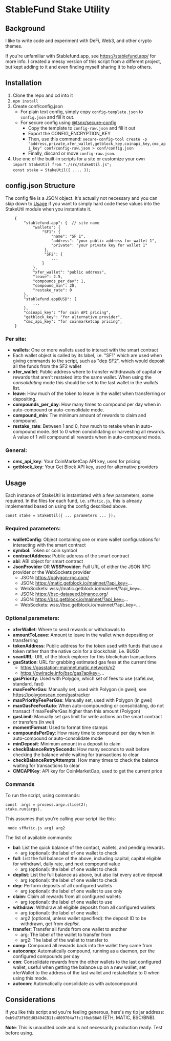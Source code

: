 
# StableFund Stake Utility

## Background
I like to write code and experiment with DeFi, Web3, and other crypto themes.  

If you're unfamiliar with Stablefund.app, see https://stablefund.app/ for more info.  I created a messy version of this script from a different project, but kept adding to it and even finding myself sharing it to help others.


## Installation

 1. Clone the repo and cd into it
 2. `npm install`
 3. Create conf/config.json
	  - For plain text config, simply copy `config-template.json` to `config.json` and fill it out.
	  - For secure config using [@tsnx/secure-config](https://www.npmjs.com/package/@tsmx/secure-config)
		  - Copy the template to `config-raw.json` and fill it out
		  - Export the CONFIG_ENCRYPTION_KEY
		  - Then, use this command:
`secure-config-tool create -p "address,private,xfer_wallet,getblock_key,coinapi_key,cmc_api_key" conf/config-raw.json > conf/config.json`
		 - Finally, discard or move `config-raw.json`. 
 4. Use one of the built-in scripts for a site or customize your own <br/>
		`import StakeUtil from "./src/StakeUtil.js";`<br/>
		`const stake = StakeUtil({ .... });`

## config.json Structure

The config file is a JSON object.  It's actually not necessary and you can skip down to <a href="#Usage">Usage</a> if you want to simply hard code these values into the StakeUtil module when you instantiate it.

        {
		    "stablefund.app": {  // site name
			    "wallets": {
				    "SF1": {
					    "name": "SF 1",
					    "address": "your public address for wallet 1",
					    "private": "your private key for wallet 1"
					 },
					 "SF2": { 
						... 
					}
				},
		        "xfer_wallet": "public address",
			    "leave": 2.5,
			    "compounds_per_day": 1,
			    "compound_min": 20,
			    "restake_rate": 0
        	},
			"stablefund.appBUSD": { 
				... 
			},
			"coinapi_key": "for coin API pricing",
			"getblock_key": "for alternative provider",
			"cmc_api_key": "for coinmarketcap pricing",
		}

### Per site:
 - **wallets**: One or more wallets used to interact with the smart contract
 - Each wallet object is called by its label, i.e. "SF1" which are used when giving commands to the script, such as "dep SF2", which would deposit all the funds from the SF2 wallet
 - **xfer_wallet**: Public address where to transfer withdrawals of capital or rewards that aren't restaked into the same wallet.  When using the *consolidating* mode this should be set to the last wallet in the *wallets* list.
 - **leave**: How much of the token to leave in the wallet when transferring or depositing.
 - **compounds_per_day**: How many times to compound per day when in auto-compound or auto-consolidate mode.
 - **compound_min**: The minimum amount of rewards to claim and compound.
 - **restake_rate**: Between 1 and 0, how much to retake when in auto-compound mode.  Set to 0 when condolidating or harvesting all rewards.  A value of 1 will compound all rewards when in auto-compound mode.

### General:

 - **cmc_api_key**: Your CoinMarketCap API key, used for pricing
 - **getblock_key**: Your Get Block API key, used for alternative providers

## Usage

Each instance of StakeUtil is instantiated with a few parameters, some required.  In the files for each fund, i.e. `sfMatic.js`, this is already implemented based on using the config described above.

    const stake = StakeUtil({ ... parameters ... });

### Required parameters:

- **walletConfig**: Object containing one or more wallet configurations for interacting with the smart contract
- **symbol**: Token or coin symbol
- **contractAddress**: Public address of the smart contract
- **abi**: ABI object for smart contract
- **JsonProvider** OR **WSSProvider**: Full URL of either the JSON RPC provider or the WebSockets provider
	- JSON: https://polygon-rpc.com/  
	- JSON: https://matic.getblock.io/mainnet/?api_key=...
	- WebSockets: wss://matic.getblock.io/mainnet/?api_key=...
	- JSON: https://bsc-dataseed.binance.org/
	- JSON: https://bsc.getblock.io/mainnet/?api_key=...
	- WebSockets: wss://bsc.getblock.io/mainnet/?api_key=...

### Optional parameters:
- **xferWallet**: Where to send rewards or withdrawals to
- **amountToLeave**: Amount to leave in the wallet when depositing or transferring
- **tokenAddress**: Public address for the token used with funds that use a token rather than the native coin for a blockchain, i.e. BUSD
- **scanURL**: URL of the block explorer for this blockchain transactions
- **gasStation**: URL for grabbing estimated gas fees at the current time
	- https://gasstation-mainnet.matic.network/v2
	- https://owlracle.info/bsc/gas?apikey=...
- **gasPriority**: Used with Polygon, which set of fees to use (safeLow, standard, fast)
- **maxFeePerGas**: Manually set, used with Polygon (in gwei), see https://polygonscan.com/gastracker
- **maxPriorityFeePerGas**: Manually set, used with Polygon (in gwei)
- **maxGasFeeForAuto**: When auto-compounding or consolidating, do not transact if maxFeePerGas higher than this amount (Polygon)
- **gasLimit**: Manually set gas limit for write actions on the smart contract or transfers (in wei)
- **momentFormat**: Used to format time stamps
- **compoundsPerDay**: How many time to compound per day when in auto-compound or auto-consolidate mode
- **minDeposit**: Minimum amount in a deposit to claim
- **checkBalanceRetrySeconds**: How many seconds to wait before checking the balance while waiting for transactions to clear
- **checkBalanceRetryAttempts**: How many times to check the balance waiting for transactions to clear
- **CMCAPIKey**: API key for CoinMarketCap, used to get the current price

### Commands
To run the script, using commands:

    const  args = process.argv.slice(2);
    stake.run(args).
This assumes that you're calling your script like this:
   

     node sfMatic.js arg1 arg2

The list of available commands:

 - **bal**: List the quick balance of the contact, wallets, and pending rewards.
	 - arg (optional): the label of one wallet to check
 - **full**: List the full balance of the above, including capital, capital eligible for withdrawl, daily rate, and next compound value
	 - arg (optional): the label of one wallet to check
 - **deplist**: List the full balance as above, but also list every active deposit
	 - arg (optional): the label of one wallet to check
 - **dep**: Perform deposits of all configured wallets
	 - arg (optional): the label of one wallet to use only
 - **claim**: Claim all rewards from all configured wallets
	 - arg (optional): the label of one wallet to use
 - **withdraw**: Withdraw all eligible deposits from all configured wallets
	 - arg (optional): the label of one wallet
	 - arg2 (optional, unless wallet specified): the deposit ID to be withdrawn, get from *deplist*.
 - **transfer**: Transfer all funds from one wallet to another
	 - arg: The label of the wallet to transfer from
	 - arg2: The label of the wallet to transfer to
 - **comp**: Compound all rewards back into the wallet they came from
 - **autocomp**: Automatically compound, running as a daemon, per the configured compounds per day
 - **con**: Consolidate rewards from the other wallets to the last configured wallet, useful when getting the balance up on a new wallet, set xferWallet to the address of the last wallet and restakeRate to 0 when using this mode.
 - **autocon**: Automatically consolidate as with autocompound.

## Considerations

If you like this script and you're feeling generous, here's my tip jar address: `0xb9d73Fb5Ed03494CB11c4809704a7fc1f8ebB6A8` (ETH, MATIC, BSC/BNB).

**Note**: This is unaudited code and is not necessarily production ready.  Test before using.


